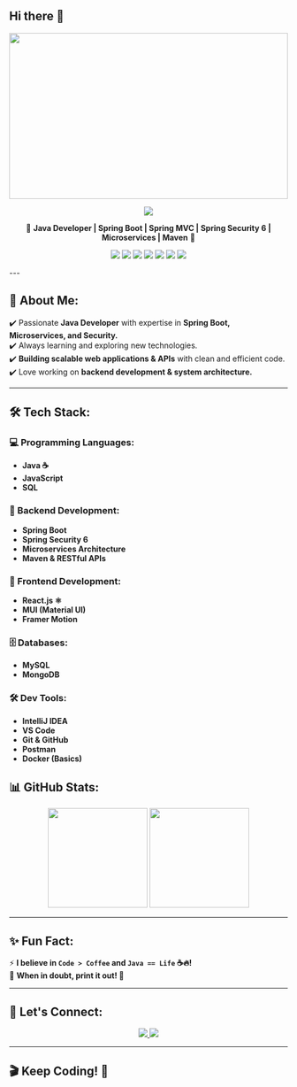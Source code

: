 ## Hi there 👋
<!-- Banner -->
<p align="center">
  <img src="https://github.com/user-attachments/assets/07a834a5-1edd-4592-9819-660e324a412e" width="100%" height="300px">
</p>

<p align="center">
  <img src="https://img.shields.io/badge/Hi_there!-I'm_Hitarth_Panchal-blue?style=for-the-badge">
</p>
<p align="center">
  🚀 <strong>Java Developer | Spring Boot | Spring MVC | Spring Security 6 | Microservices | Maven</strong> 🚀
</p>

<p align="center">
  <img src="https://img.shields.io/badge/Java-%23ED8B00.svg?style=for-the-badge&logo=openjdk&logoColor=white">
  <img src="https://img.shields.io/badge/Spring%20Boot-%236DB33F.svg?style=for-the-badge&logo=springboot&logoColor=white">
  <img src="https://img.shields.io/badge/React-%2361DAFB.svg?style=for-the-badge&logo=react&logoColor=black">
  <img src="https://img.shields.io/badge/MySQL-%2300758F.svg?style=for-the-badge&logo=mysql&logoColor=white">
  <img src="https://img.shields.io/badge/MongoDB-%2347A248.svg?style=for-the-badge&logo=mongodb&logoColor=white">
  <img src="https://img.shields.io/badge/Framer%20Motion-%23FF0066.svg?style=for-the-badge&logo=framer&logoColor=white">
  <img src="https://img.shields.io/badge/MUI-%230081CB.svg?style=for-the-badge&logo=mui&logoColor=white">
</p>
---

## 🚀 About Me:
✔️ Passionate **Java Developer** with expertise in **Spring Boot, Microservices, and Security.**  
✔️ Always learning and exploring new technologies.  
✔️ **Building scalable web applications & APIs** with clean and efficient code.  
✔️ Love working on **backend development & system architecture.**

---

## 🛠 Tech Stack:

### 💻 Programming Languages:
- **Java ☕**
- **JavaScript**
- **SQL**

### 🔧 Backend Development:
- **Spring Boot**
- **Spring Security 6**
- **Microservices Architecture**
- **Maven & RESTful APIs**

### 🎨 Frontend Development:
- **React.js ⚛️**
- **MUI (Material UI)**
- **Framer Motion**

### 🗄️ Databases:
- **MySQL**
- **MongoDB**

### 🛠 Dev Tools:
- **IntelliJ IDEA**
- **VS Code**
- **Git & GitHub**
- **Postman**
- **Docker (Basics)** 

## 📊 GitHub Stats:
<p align="center">
  <img src="https://github-readme-stats.vercel.app/api?username=HitarthPanchal121&show_icons=true&theme=radical" height="180">
  <img src="https://github-readme-stats.vercel.app/api/top-langs/?username=HitarthPanchal121&layout=compact&theme=tokyonight" height="180">
</p>

---

## ✨ Fun Fact:
⚡ **I believe in `Code > Coffee` and `Java == Life` ☕🔥!**  
🎯 **When in doubt, print it out! 📜**

---

## 🤝 Let's Connect:
<p align="center">
  <a href="https://www.linkedin.com/in/hitarth-panchal-1b424524a/">
    <img src="https://img.shields.io/badge/LinkedIn-%230077B5.svg?style=for-the-badge&logo=linkedin&logoColor=white">
  </a>
  <a href="https://github.com/HitarthPanchal121">
    <img src="https://img.shields.io/badge/GitHub-%23181717.svg?style=for-the-badge&logo=github&logoColor=white">
  </a>
</p>

---

## 🎬 Keep Coding! 🚀
